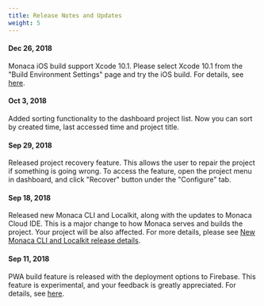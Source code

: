 ```yaml
---
title: Release Notes and Updates
weight: 5
---
```


#### Dec 26, 2018

Monaca iOS build support Xcode 10.1. Please select Xcode 10.1 from the "Build Environment Settings" page and try the iOS build. For details, see [here](/en/products_guide/monaca_ide/build/build_env_settings/).

#### Oct 3, 2018

Added sorting functionality to the dashboard project list. Now you can sort by created time, last accessed time and project title.

#### Sep 29, 2018

Released project recovery feature. This allows the user to repair the project if something is going wrong.
To access the feature, open the project menu in dashboard, and click "Recover" button under the "Configure" tab.

#### Sep 18, 2018

Released new Monaca CLI and Localkit, along with the updates to Monaca Cloud IDE. This is a major change to how Monaca serves and builds the project. Your project will be also affected. For more details, please see [New Monaca CLI and Localkit release details](20180918_monaca_cli_3.0).

#### Sep 11, 2018

PWA build feature is released with the deployment options to Firebase. This feature is experimental, and your feedback is greatly appreciated. For details, see [here](/en/products_guide/monaca_ide/build/build_pwa/).